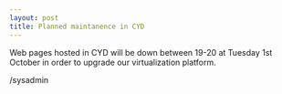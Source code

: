 ```yaml
---
layout: post
title: Planned maintanence in CYD
---
```

Web pages hosted in CYD will be down between 19-20 at Tuesday 1st October in order to upgrade our virtualization platform. 

/sysadmin


